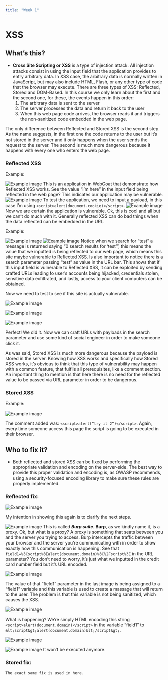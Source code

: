 ```yaml
---
title: "Week 1"    
---
```


# **XSS** # 
## **What’s this?** ##
 - **Cross Site Scripting or XSS** is a type of injection attack. All injection attacks consist in using the input field that the application provides to entry arbitrary data. In XSS case, the arbitrary data is normally written in JavaScript, but may also include HTML, Flash, or any other type of code that the browser may execute. There are three types of XSS: Reflected, Stored and DOM-Based. In this course we only learn about the first and the second one, for these, the events happen in this order:
    1. The arbitrary data is sent to the server
    2. The server processes the data and return it back to the user
    3. When this web page code arrives, the browser reads it and triggers the non-sanitized code embedded in the web page. 
    
The only difference between Reflected and Stored XSS is the second step. As the name suggests, in the first one the code returns to the user but it’s not stored in the server and it only happens when the user sends the request to the server. The second is much more dangerous because it happens with every one who enters the web page.

### Reflected XSS

Example:

![Example image](/1.PNG)
This is an application in WebGoat that demonstrate how Reflected XSS works. See the value “I’m here” in the input field being reflected in the web page? This indicates our application may be vulnerable.
![Example image](/5.PNG)
To test the application, we need to input a payload, in this case I’m using ```<script>alert(document.cookie)</script>```.
![Example image](/17.PNG)
Now we are certain the application is vulnerable. Ok, this is cool and all but we can’t do much with it. Generally reflected XSS can do bad things when the data reflected can be embedded in the URL.

Example:

![Example image](/1.PNG)
![Example image](/2.PNG)
Notice when we search for “test” a message is returned saying “0 search results for ‘test’”, this means the value that we inputted is being reflected to our web page, which means this site maybe vulnerable to Reflected XSS. Is also important to notice there is a search parameter passing “test” as value in the URL bar. This shows that if this input field is vulnerable to Reflected XSS, it can be exploited by sending crafted URLs leading to user’s accounts being hijacked, credentials stolen, sensitive data exfiltrated, and lastly, access to your client computers can be obtained.

Now we need to test to see if this site is actually vulnerable.

![Example image](/3.PNG)

![Example image](/18.PNG)

![Example image](/19.PNG)

Perfect! We did it.	 Now we can craft URLs with payloads in the search parameter and use some kind of social engineer in order to make someone click it.

As was said, Stored XSS is much more dangerous because the payload is stored in the server. Knowing how XSS works and specifically how Stored XSS works, it’s obvious to think that this type of vulnerability may happen with a common feature, that fulfils all prerequisites, like a comment section. An important thing to mention is that here there is no need for the reflected value to be passed via URL parameter in order to be dangerous.

### Stored XSS

Example:

![Example image](/20.PNG)

The comment added was: ```<script>alert(“try it 2”)</script>```.
Again, every time someone access this page the script is going to be executed in their browser. 

## **Who to fix it?**
- Both reflected and stored XSS can be fixed by performing the appropriate validation and encoding on the server-side. The best way to provide this proper validation and encoding is, as OWASP recommends, using a security-focused encoding library to make sure these rules are properly implemented.

### Reflected fix:

![Example image](/12.PNG)

My intention in showing this again is to clarify the next steps.

![Example image](/21.PNG)
This is called ***Burp suite***. **Burp**, as we kindly name it, is a proxy. Ok, but what is a proxy? A proxy is something that seats between you and the server you trying to access. Burp intercepts the traffic between your browser and the server you’re communicating with in order to show exactly how this communication is happening. See that ```field1=%3Cscript%3Ealert(document.domain)%3C%2Fscript%3E``` in the URL parameter?
You don’t need to worry, it’s just what we inputted in the credit card number field but it’s URL encoded.

![Example image](/8.PNG)

The value of that “field1” parameter in the last image is being assigned to a “field1” variable and this variable is used to create a massage that will return to the user. The problem is that this variable is not being sanitized, which causes the XSS.

![Example image](/9.PNG)

What is happening? We’re simply HTML encoding this string ```<script>alert(document.domain)</script>``` in the variable “field1” to ```&lt;script&gt;alert(document.domain)&lt;/script&gt;```.

![Example image](/11.PNG)

![Example image](/10.PNG)
It won’t be executed anymore.

### Stored fix: 
    The exact same fix is used in here.
